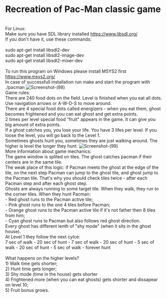 # Recreation of Pac-Man classic game
<br>For Linux:<br/>
Make sure you have SDL library installed https://www.libsdl.org/
<br>If you don't have it, use these commands:<br/>
<br>sudo apt-get install libsdl2-dev
<br>sudo apt-get install libsdl2-image-dev
<br>sudo apt-get install libsdl2-mixer-dev<br/>
<br> To run this program on Windows please install MSYS2 first https://www.msys2.org/
<br>
In case of successfull installation run make and start the program with ./pacman
![Screenshot-(98)](https://user-images.githubusercontent.com/50684862/64925988-da904b80-d800-11e9-954d-616fedf801ab.jpg)
<br>Game rules:
<br>There are 240 food dots on the field. Level is finished when you eat all dots.
<br> Use navigation arrows or A-W-D-S to move around.
<br>There are 4 special food dots called energizers - when you eat them, ghost becomes frightened and you can eat ghost and get extra points.
<br>2 times per level special food "fruit" appears in the game. It can give you big amount of extra points.
<br>If a ghost catches you, you lose your life. You have 3 lifes per level. If you loose the level, you will go back to the Level 1.
<br>Sometimes ghosts hunt you, sometimes they are just walking around. The higher is level the longer they hunt.
![Screenshot-(99)](https://user-images.githubusercontent.com/50684862/64925996-f1cf3900-d800-11e9-84ba-78946ca5b160.jpg)
<br>More information about game mechanics:
<br>The game window is splited on tiles. The ghost catches pacman if their centers are in the same tile.
<br>The weak place of this logic: if Pacman meets the ghost at the edge of the tile, on the next step Pacman can jump to the ghost tile, and ghost jump to the Pacman tile. That's why you should check tiles twice - after each Pacman step and after each ghost step.
<br>Ghosts are always running to some target tile. When they walk, they run to the corner tiles. When they hunt Pacman:
<br>- Red ghost runs to the Pacman active tile;
<br>- Pink ghost runs to the one 4 tiles before Pacman;
<br>- Orange ghost runs to the Pacman active tile if it's not father then 8 tiles from him;
<br>- Cyan ghost runs to Pacman but also follows red ghost direction.
<br>Every ghost has different lenth of "shy mode" (when it sits in the ghost house).
<br>At Level 1 they follow the next cylce:
<br>7 sec of walk - 20 sec of hunt - 7 sec of walk - 20 sec of hunt - 5 sec of walk - 20 sec of hunt - 5 sec of walk - forever hunt
<br>
<br> What happens on the higher levels?
<br>1) Walk time gets shorter;
<br>2) Hunt time gets longer;
<br>3) Shy mode (time in the house) gets shorter
<br>4) Frightened more (when you can eat ghosts) gets shorter and dissapear on level 10;
<br>5) Fruit bonus grows.
